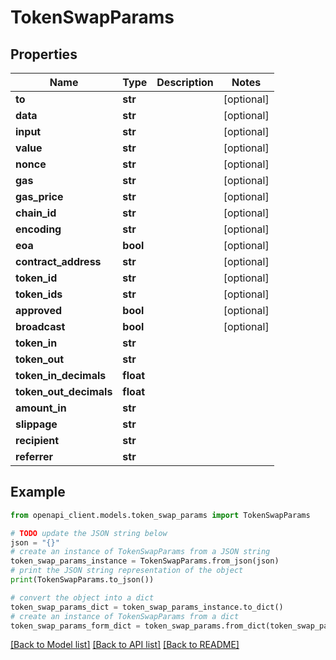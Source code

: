 # TokenSwapParams


## Properties

Name | Type | Description | Notes
------------ | ------------- | ------------- | -------------
**to** | **str** |  | [optional] 
**data** | **str** |  | [optional] 
**input** | **str** |  | [optional] 
**value** | **str** |  | [optional] 
**nonce** | **str** |  | [optional] 
**gas** | **str** |  | [optional] 
**gas_price** | **str** |  | [optional] 
**chain_id** | **str** |  | [optional] 
**encoding** | **str** |  | [optional] 
**eoa** | **bool** |  | [optional] 
**contract_address** | **str** |  | [optional] 
**token_id** | **str** |  | [optional] 
**token_ids** | **str** |  | [optional] 
**approved** | **bool** |  | [optional] 
**broadcast** | **bool** |  | [optional] 
**token_in** | **str** |  | 
**token_out** | **str** |  | 
**token_in_decimals** | **float** |  | 
**token_out_decimals** | **float** |  | 
**amount_in** | **str** |  | 
**slippage** | **str** |  | 
**recipient** | **str** |  | 
**referrer** | **str** |  | 

## Example

```python
from openapi_client.models.token_swap_params import TokenSwapParams

# TODO update the JSON string below
json = "{}"
# create an instance of TokenSwapParams from a JSON string
token_swap_params_instance = TokenSwapParams.from_json(json)
# print the JSON string representation of the object
print(TokenSwapParams.to_json())

# convert the object into a dict
token_swap_params_dict = token_swap_params_instance.to_dict()
# create an instance of TokenSwapParams from a dict
token_swap_params_form_dict = token_swap_params.from_dict(token_swap_params_dict)
```
[[Back to Model list]](../README.md#documentation-for-models) [[Back to API list]](../README.md#documentation-for-api-endpoints) [[Back to README]](../README.md)


